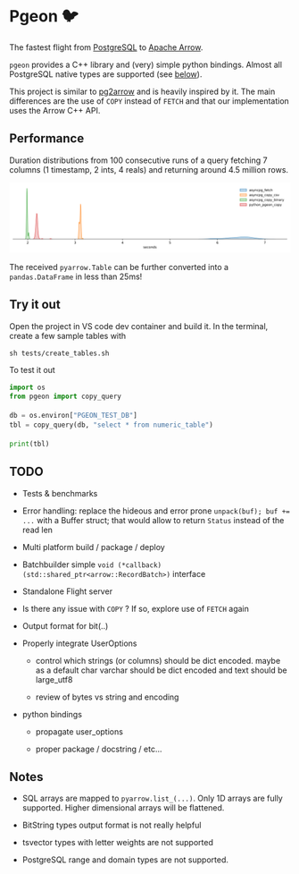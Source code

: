 # Pgeon 🐦

The fastest flight from [PostgreSQL](https://www.postgresql.org/) to [Apache Arrow](https://arrow.apache.org/).

`pgeon` provides a C++ library and (very) simple python bindings. Almost all
PostgreSQL native types are supported (see [below](#notes)).

This project is similar to [pg2arrow](https://github.com/heterodb/pg2arrow) and is heavily inspired by it. The main differences are the use of `COPY` instead of `FETCH` and that our implementation uses the Arrow C++ API.

## Performance

Duration distributions from 100 consecutive runs of a query fetching 7 columns (1 timestamp, 2 ints, 4 reals)
and returning around 4.5 million rows.

![](benchmarks/minute_bars.svg)

The received `pyarrow.Table` can be further converted into a `pandas.DataFrame` in less than 25ms!

## Try it out

Open the project in VS code dev container and build it. In the terminal, create a few sample tables with

```shell
sh tests/create_tables.sh
```

To test it out
```python
import os
from pgeon import copy_query

db = os.environ["PGEON_TEST_DB"]
tbl = copy_query(db, "select * from numeric_table")

print(tbl)
```

## TODO

* Tests & benchmarks

* Error handling: replace the hideous and error prone `unpack(buf); buf += ...` with a Buffer struct; that would allow to return `Status` instead of the read len

* Multi platform build / package / deploy

* Batchbuilder simple `void (*callback)(std::shared_ptr<arrow::RecordBatch>)` interface

* Standalone Flight server

* Is there any issue with `COPY` ? If so, explore use of `FETCH` again

* Output format for bit(..)

* Properly integrate UserOptions

  - control which strings (or columns) should be dict encoded. maybe as a default char varchar should be dict encoded and text should be large_utf8

  - review of bytes vs string and encoding

* python bindings

  - propagate user_options

  - proper package / docstring / etc...

## Notes

  * SQL arrays are mapped to `pyarrow.list_(...)`. Only 1D arrays are fully supported. Higher dimensional arrays will be flattened.

  * BitString types output format is not really helpful

  * tsvector types with letter weights are not supported

  * PostgreSQL range and domain types are not supported.
